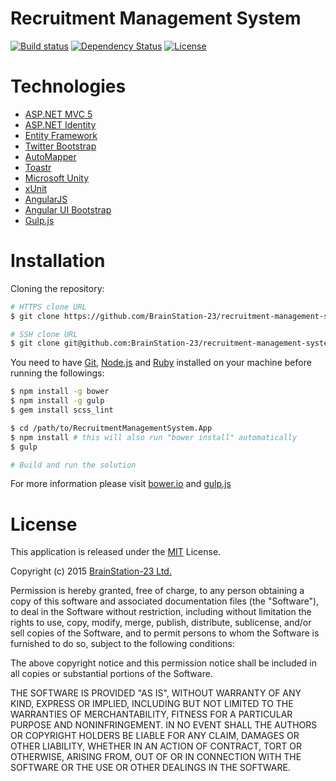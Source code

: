 # Recruitment Management System

[![Build status](https://ci.appveyor.com/api/projects/status/7sa9b0lnwjen7808?svg=true)](https://ci.appveyor.com/project/shibbir/recruitment-management-system-nv0ec)
[![Dependency Status](https://www.versioneye.com/user/projects/561946aca193340f320004b1/badge.svg?style=flat)](https://www.versioneye.com/user/projects/561946aca193340f320004b1)
[![License](https://img.shields.io/badge/license-MIT-lightgray.svg)](http://opensource.org/licenses/MIT)

# Technologies

* [ASP.NET MVC 5](http://www.asp.net/mvc)
* [ASP.NET Identity](http://www.asp.net/identity)
* [Entity Framework](http://www.asp.net/entity-framework)
* [Twitter Bootstrap](http://getbootstrap.com/)
* [AutoMapper](http://automapper.org/)
* [Toastr](http://codeseven.github.io/toastr/)
* [Microsoft Unity](http://unity.codeplex.com/)
* [xUnit](https://xunit.github.io/)
* [AngularJS](https://angularjs.org/)
* [Angular UI Bootstrap](http://angular-ui.github.io/bootstrap/)
* [Gulp.js](http://gulpjs.com/)

# Installation

Cloning the repository:

```bash
# HTTPS clone URL
$ git clone https://github.com/BrainStation-23/recruitment-management-system.git

# SSH clone URL
$ git clone git@github.com:BrainStation-23/recruitment-management-system.git
```

You need to have [Git](https://git-scm.com/), [Node.js](https://nodejs.org/en/) and [Ruby](http://rubyinstaller.org/) installed on your machine before running the followings:

```bash
$ npm install -g bower
$ npm install -g gulp
$ gem install scss_lint

$ cd /path/to/RecruitmentManagementSystem.App
$ npm install # this will also run "bower install" automatically
$ gulp

# Build and run the solution
```
For more information please visit [bower.io](http://bower.io/) and [gulp.js](http://gulpjs.com/)

# License

This application is released under the [MIT](http://www.opensource.org/licenses/MIT) License.

Copyright (c) 2015 [BrainStation-23 Ltd.](http://brainstation-23.com/)

Permission is hereby granted, free of charge, to any person obtaining a copy of this software and associated documentation files (the "Software"), to deal in the Software without restriction, including without limitation the rights to use, copy, modify, merge, publish, distribute, sublicense, and/or sell copies of the Software, and to permit persons to whom the Software is furnished to do so, subject to the following conditions:

The above copyright notice and this permission notice shall be included in all copies or substantial portions of the Software.

THE SOFTWARE IS PROVIDED "AS IS", WITHOUT WARRANTY OF ANY KIND, EXPRESS OR IMPLIED, INCLUDING BUT NOT LIMITED TO THE WARRANTIES OF MERCHANTABILITY, FITNESS FOR A PARTICULAR PURPOSE AND NONINFRINGEMENT. IN NO EVENT SHALL THE AUTHORS OR COPYRIGHT HOLDERS BE LIABLE FOR ANY CLAIM, DAMAGES OR OTHER LIABILITY, WHETHER IN AN ACTION OF CONTRACT, TORT OR OTHERWISE, ARISING FROM, OUT OF OR IN CONNECTION WITH THE SOFTWARE OR THE USE OR OTHER DEALINGS IN THE SOFTWARE.